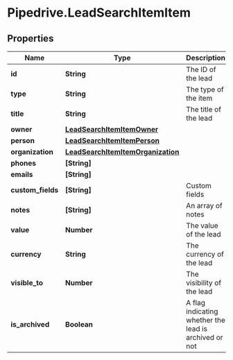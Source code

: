 # Pipedrive.LeadSearchItemItem

## Properties

Name | Type | Description | Notes
------------ | ------------- | ------------- | -------------
**id** | **String** | The ID of the lead | [optional] 
**type** | **String** | The type of the item | [optional] 
**title** | **String** | The title of the lead | [optional] 
**owner** | [**LeadSearchItemItemOwner**](LeadSearchItemItemOwner.md) |  | [optional] 
**person** | [**LeadSearchItemItemPerson**](LeadSearchItemItemPerson.md) |  | [optional] 
**organization** | [**LeadSearchItemItemOrganization**](LeadSearchItemItemOrganization.md) |  | [optional] 
**phones** | **[String]** |  | [optional] 
**emails** | **[String]** |  | [optional] 
**custom_fields** | **[String]** | Custom fields | [optional] 
**notes** | **[String]** | An array of notes | [optional] 
**value** | **Number** | The value of the lead | [optional] 
**currency** | **String** | The currency of the lead | [optional] 
**visible_to** | **Number** | The visibility of the lead | [optional] 
**is_archived** | **Boolean** | A flag indicating whether the lead is archived or not | [optional] 


